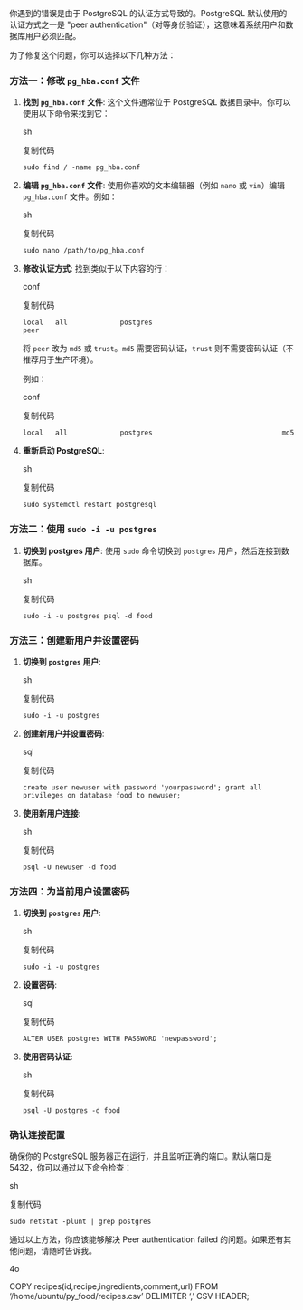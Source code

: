 你遇到的错误是由于 PostgreSQL 的认证方式导致的。PostgreSQL 默认使用的认证方式之一是 "peer authentication"（对等身份验证），这意味着系统用户和数据库用户必须匹配。

为了修复这个问题，你可以选择以下几种方法：

### 方法一：修改 `pg_hba.conf` 文件

1. **找到 `pg_hba.conf` 文件**: 这个文件通常位于 PostgreSQL 数据目录中。你可以使用以下命令来找到它：
    
    sh
    
    复制代码
    
    `sudo find / -name pg_hba.conf`
    
2. **编辑 `pg_hba.conf` 文件**: 使用你喜欢的文本编辑器（例如 `nano` 或 `vim`）编辑 `pg_hba.conf` 文件。例如：
    
    sh
    
    复制代码
    
    `sudo nano /path/to/pg_hba.conf`
    
3. **修改认证方式**: 找到类似于以下内容的行：
    
    conf
    
    复制代码
    
    `local   all             postgres                                peer`
    
    将 `peer` 改为 `md5` 或 `trust`。`md5` 需要密码认证，`trust` 则不需要密码认证（不推荐用于生产环境）。
    
    例如：
    
    conf
    
    复制代码
    
    `local   all             postgres                                md5`
    
4. **重新启动 PostgreSQL**:
    
    sh
    
    复制代码
    
    `sudo systemctl restart postgresql`
    

### 方法二：使用 `sudo -i -u postgres`

1. **切换到 postgres 用户**: 使用 `sudo` 命令切换到 `postgres` 用户，然后连接到数据库。
    
    sh
    
    复制代码
    
    `sudo -i -u postgres psql -d food`
    

### 方法三：创建新用户并设置密码

1. **切换到 `postgres` 用户**:
    
    sh
    
    复制代码
    
    `sudo -i -u postgres`
    
2. **创建新用户并设置密码**:
    
    sql
    
    复制代码
    
    `create user newuser with password 'yourpassword'; grant all privileges on database food to newuser;`
    
3. **使用新用户连接**:
    
    sh
    
    复制代码
    
    `psql -U newuser -d food`
    

### 方法四：为当前用户设置密码

1. **切换到 `postgres` 用户**:
    
    sh
    
    复制代码
    
    `sudo -i -u postgres`
    
2. **设置密码**:
    
    sql
    
    复制代码
    
    `ALTER USER postgres WITH PASSWORD 'newpassword';`
    
3. **使用密码认证**:
    
    sh
    
    复制代码
    
    `psql -U postgres -d food`
    

### 确认连接配置

确保你的 PostgreSQL 服务器正在运行，并且监听正确的端口。默认端口是 5432，你可以通过以下命令检查：

sh

复制代码

`sudo netstat -plunt | grep postgres`

通过以上方法，你应该能够解决 Peer authentication failed 的问题。如果还有其他问题，请随时告诉我。

4o

COPY recipes(id,recipe,ingredients,comment,url)
FROM ‘/home/ubuntu/py_food/recipes.csv’
DELIMITER ‘,’
CSV HEADER;
